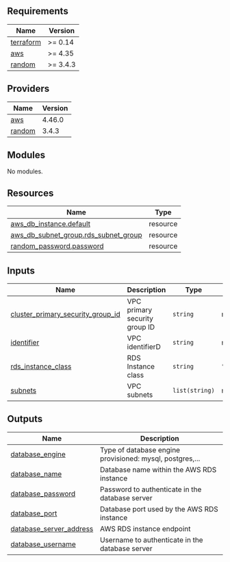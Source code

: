 <!-- BEGIN_TF_DOCS -->
## Requirements

| Name | Version |
|------|---------|
| <a name="requirement_terraform"></a> [terraform](#requirement\_terraform) | >= 0.14 |
| <a name="requirement_aws"></a> [aws](#requirement\_aws) | >= 4.35 |
| <a name="requirement_random"></a> [random](#requirement\_random) | >= 3.4.3 |

## Providers

| Name | Version |
|------|---------|
| <a name="provider_aws"></a> [aws](#provider\_aws) | 4.46.0 |
| <a name="provider_random"></a> [random](#provider\_random) | 3.4.3 |

## Modules

No modules.

## Resources

| Name | Type |
|------|------|
| [aws_db_instance.default](https://registry.terraform.io/providers/hashicorp/aws/latest/docs/resources/db_instance) | resource |
| [aws_db_subnet_group.rds_subnet_group](https://registry.terraform.io/providers/hashicorp/aws/latest/docs/resources/db_subnet_group) | resource |
| [random_password.password](https://registry.terraform.io/providers/hashicorp/random/latest/docs/resources/password) | resource |

## Inputs

| Name | Description | Type | Default | Required |
|------|-------------|------|---------|:--------:|
| <a name="input_cluster_primary_security_group_id"></a> [cluster\_primary\_security\_group\_id](#input\_cluster\_primary\_security\_group\_id) | VPC primary security group ID | `string` | n/a | yes |
| <a name="input_identifier"></a> [identifier](#input\_identifier) | VPC identifierD | `string` | n/a | yes |
| <a name="input_rds_instance_class"></a> [rds\_instance\_class](#input\_rds\_instance\_class) | RDS Instance class | `string` | `"db.t3.micro"` | no |
| <a name="input_subnets"></a> [subnets](#input\_subnets) | VPC subnets | `list(string)` | n/a | yes |

## Outputs

| Name | Description |
|------|-------------|
| <a name="output_database_engine"></a> [database\_engine](#output\_database\_engine) | Type of database engine provisioned: mysql, postgres,... |
| <a name="output_database_name"></a> [database\_name](#output\_database\_name) | Database name within the AWS RDS instance |
| <a name="output_database_password"></a> [database\_password](#output\_database\_password) | Password to authenticate in the database server |
| <a name="output_database_port"></a> [database\_port](#output\_database\_port) | Database port used by the AWS RDS instance |
| <a name="output_database_server_address"></a> [database\_server\_address](#output\_database\_server\_address) | AWS RDS instance endpoint |
| <a name="output_database_username"></a> [database\_username](#output\_database\_username) | Username to authenticate in the database server |
<!-- END_TF_DOCS -->
